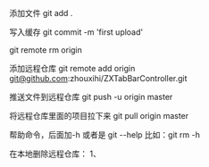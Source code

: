 添加文件
git add .

写入缓存
git commit -m 'first upload'

git remote rm origin

添加远程仓库
git remote add origin git@github.com:zhouxihi/ZXTabBarController.git

推送文件到远程仓库
git push -u origin master

将远程仓库里面的项目拉下来
git pull origin master 

帮助命令，后面加-h  或者是 git --help
比如：git rm -h


在本地删除远程仓库：
1、